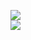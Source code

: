 [![](https://img.shields.io/badge/Made%20With-Github%20Spray-lightgrey.svg?style=for-the-badge&logo=github)](https://github.com/Annihil/github-spray#10560)  
[![](https://i.imgur.com/2DrTn0Z.gif)](https://github.com/Annihil/github-spray)
